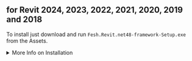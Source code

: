 ## for Revit 2024, 2023, 2022, 2021, 2020, 2019 and 2018

To install just download and run `Fesh.Revit.net48-framework-Setup.exe` from the Assets.

<details>

<summary>More Info on Installation</summary>

No admin rights are required to install or run the app.\
The app will be installed in `C:\Users\{username}\AppData\Local\Fesh.Revit.net48\current`\
and registered as a plugin with any installed Revit version 2024 or earlier.
It will automatically offer to update Fesh when a new version is available.

The installer is digitally code-signed via Azure Trusted Signing Service.\
It should not raise any security warnings.

See the [Changelog](https://github.com/goswinr/Fesh.Revit/blob/main/CHANGELOG.md) for changes in this release.

This release was created with [Velopack](https://velopack.io/).

</details>

